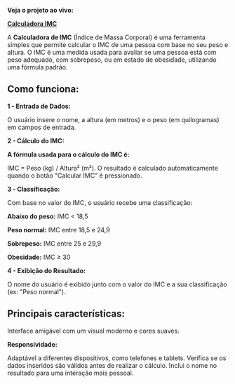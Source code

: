 **Veja o projeto ao vivo:**

**[Calculadora IMC](https://ninja1375.github.io/Calculadora-IMC/)**

A **Calculadora de IMC** (Índice de Massa Corporal) é uma ferramenta simples que permite calcular o IMC de uma pessoa com base no seu peso e altura. O IMC é uma medida usada para avaliar se uma pessoa está com peso adequado, com sobrepeso, ou em estado de obesidade, utilizando uma fórmula padrão.

## Como funciona: ##
**1 - Entrada de Dados:**

O usuário insere o nome, a altura (em metros) e o peso (em quilogramas) em campos de entrada.

**2 - Cálculo do IMC:**

**A fórmula usada para o cálculo do IMC é:**

IMC = Peso (kg) / Altura² (m²).
O resultado é calculado automaticamente quando o botão "Calcular IMC" é pressionado.

**3 - Classificação:**

Com base no valor do IMC, o usuário recebe uma classificação:

**Abaixo do peso:** IMC < 18,5

**Peso normal:** IMC entre 18,5 e 24,9

**Sobrepeso:** IMC entre 25 e 29,9

**Obesidade:** IMC ≥ 30

**4 - Exibição do Resultado:**

O nome do usuário é exibido junto com o valor do IMC e a sua classificação (ex: "Peso normal").

## Principais características: ##
Interface amigável com um visual moderno e cores suaves.

**Responsividade:** 

Adaptável a diferentes dispositivos, como telefones e tablets.
Verifica se os dados inseridos são válidos antes de realizar o cálculo.
Inclui o nome no resultado para uma interação mais pessoal.
